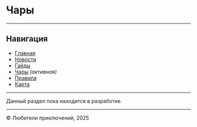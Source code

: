# Чары

---

## Навигация

- [Главная](index.md)
- [Новости](news.md)
- [Гайды](guide.md)
- [Чары](enchantments.md) *(активная)*
- [Правила](rules.md)
- [Карта](map.md)

---

Данный раздел пока находится в разработке.

---

© Любители приключений, 2025
